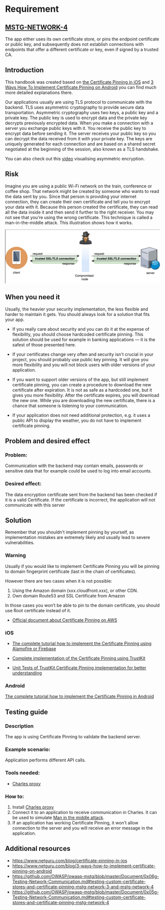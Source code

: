 # Requirement
## [MSTG-NETWORK-4](https://mobile-security.gitbook.io/masvs/security-requirements/0x10-v5-network_communication_requirements)
The app either uses its own certificate store, or pins the endpoint certificate or public key, and subsequently does not establish connections with endpoints that offer a different certificate or key, even if signed by a trusted CA.

## Introduction

This handbook was created based on [the Certificate Pinning in iOS](https://www.netguru.com/blog/certificate-pinning-in-ios) and [3 Ways How To Implement Certificate Pinning on Android](https://www.netguru.com/blog/3-ways-how-to-implement-certificate-pinning-on-android) you can find much more detailed explanations there.

Our applications usually are using TLS protocol to communicate with the backend. TLS uses asymmetric cryptography to provide secure data transportation. Asymmetric cryptography uses two keys, a public key and a private key. The public key is used to encrypt data and the private key decrypts previously encrypted data. When you make a connection with a server you exchange public keys with it. You receive the public key to encrypt data before sending it. The server receives your public key so you can decrypt the data received from it with your private key. The keys are uniquely generated for each connection and are based on a shared secret negotiated at the beginning of the session, also known as a TLS handshake.

You can also check out this [video](https://www.youtube.com/watch?v=E5FEqGYLL0o) visualising asymmetric encryption.

## Risk
Imagine you are using a public Wi-Fi network on the train, conference or coffee shop. That network might be created by someone who wants to read the data sent by you. Since that person is providing your internet connection, they can create their own certificate and tell you to encrypt your data with it. Because this person created the certificate, they can read all the data inside it and then send it further to the right receiver. You may not see that you’re using the wrong certificate. This technique is called a man-in-the-middle attack. This illustration shows how it works.

![mitm-simulation](https://github.com/netguru/mobile-security-checklist/blob/master/assets/mitm-simulation.png) 

## When you need it
Usually, the heavier your security implementation, the less flexible and harder to maintain it gets. You should always look for a solution that fits your app.

- If you really care about security and you can do it at the expense of flexibility, you should choose hardcoded certificate pinning. This solution should be used for example in banking applications — it is the safest of those presented here.

- If your certificates change very often and security isn't crucial in your project, you should probably use public key pinning. It will give you more flexibility and you will not block users with older versions of your application.

- If you want to support older versions of the app, but still implement certificate pinning, you can create a procedure to download the new certificate after expiration. It is not as safe as a hardcoded one, but it gives you more flexibility. After the certificate expires, you will download the new one. While you are downloading the new certificate, there is a chance that someone is listening to your communication.

- If your application does not need additional protection, e.g. it uses a public API to display the weather, you do not have to implement certificate pinning.

## Problem and desired effect
### Problem:
Communication with the backend may contain emails, passwords or sensitive data that for example could be used to log into email accounts.

### Desired effect:
The data encryption certificate sent from the backend has been checked if it is a valid Certificate. If the certificate is incorrect, the application will not communicate with this server

## Solution

Remember that you shouldn’t implement pinning by yourself, as implementation mistakes are extremely likely and usually lead to severe vulnerabilities.

### Warning

Usually if you would like to implement Certificate Pinning you will be pinning to domain fingerprint certificate (last in the chain of certificates). 

However there are two cases when it is not possible:
1. Using the Amazon domain (xxx.cloudfront.xxx), or other CDN.
2. Own domain Route53 and SSL Certificate from Amazon

In those cases you won’t be able to pin to the domain certificate, you should use Root certificate instead of it.

- [Official document about Certificate Pinning on AWS](https://aws.amazon.com/premiumsupport/knowledge-center/pin-application-acm-certificate/)

### iOS

- [The complete tutorial how to implement the Certificate Pinning using Alamofire or Firebase](https://www.netguru.com/codestories/certificate-pinning-in-ios)

- [Complete implementation of the Certificate Pinning using TrustKit](https://github.com/karolpiateknet/CertificatePinning/blob/master/CertificatePinning/Networking/TrustKit/TrustKitCertificatePinning.swift )

- [Unit Tests of TrustKit Certificate Pinning implementation for better understanding](https://github.com/karolpiateknet/CertificatePinning/blob/master/CertificatePinningTests/TrustKitCertificatePinningTests.swift )

### Android

[The complete tutorial how to implement the Certificate Pinning in Android](https://www.netguru.com/codestories/3-ways-how-to-implement-certificate-pinning-on-android)

## Testing guide
### Description
The app is using Certificate Pinning to validate the backend server.

### Example scenario:
Application performs different API calls.

### Tools needed:
- [Charles proxy](https://www.charlesproxy.com/)

### How to:
1. Install [Charles proxy](https://www.charlesproxy.com/)
2. Connect it to an application to receive communication in Charles. It can be used to simulate [Man in the middle attack](https://www.charlesproxy.com/documentation/proxying/ssl-proxying/).
3. If an application has working Certificate Pinning, it won’t allow connection to the server and you will receive an error message in the application.

## Additional resources
- https://www.netguru.com/blog/certificate-pinning-in-ios
- https://www.netguru.com/blog/3-ways-how-to-implement-certificate-pinning-on-android
- https://github.com/OWASP/owasp-mstg/blob/master/Document/0x06g-Testing-Network-Communication.md#testing-custom-certificate-stores-and-certificate-pinning-mstg-network-3-and-mstg-network-4
- https://github.com/OWASP/owasp-mstg/blob/master/Document/0x05g-Testing-Network-Communication.md#testing-custom-certificate-stores-and-certificate-pinning-mstg-network-4
